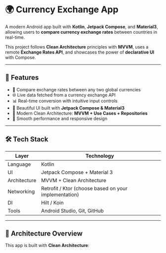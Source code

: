 # 🌍 Currency Exchange App

A modern Android app built with **Kotlin**, **Jetpack Compose**, and **Material3**, allowing users to **compare currency exchange rates** between countries in real-time.

This project follows **Clean Architecture** principles with **MVVM**, uses a remote **Exchange Rates API**, and showcases the power of **declarative UI** with Compose.

---

## 📱 Features

- 🔄 Compare exchange rates between any two global currencies
- 🌐 Live data fetched from a currency exchange API
- 📊 Real-time conversion with intuitive input controls
- 🎨 Beautiful UI built with **Jetpack Compose & Material3**
- 🧱 Modern Clean Architecture: **MVVM + Use Cases + Repositories**
- 🚀 Smooth performance and responsive design

---

## 🛠️ Tech Stack

| Layer        | Technology                      |
|--------------|----------------------------------|
| Language     | Kotlin                           |
| UI           | Jetpack Compose + Material 3     |
| Architecture | MVVM + Clean Architecture        |
| Networking   | Retrofit / Ktor (choose based on your implementation) |
| DI           | Hilt / Koin                      |
| Tools        | Android Studio, Git, GitHub      |

---

## 🧠 Architecture Overview

This app is built with **Clean Architecture**:

